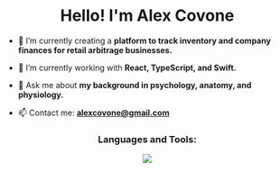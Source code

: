 <h1 align="center">Hello! I'm Alex Covone</h1>

- 🔭 I’m currently creating a **platform to track inventory and company finances for retail arbitrage businesses.**

- 🌱 I’m currently working with **React, TypeScript, and Swift.**

- 💬 Ask me about **my background in psychology, anatomy, and physiology.**

- 📫 Contact me: **alexcovone@gmail.com**

<section>
<h3 align="center">Languages and Tools:</h3>
<p align="center">
    <img src="https://skillicons.dev/icons?i=html,css,js,ts,react,nodejs,express,mongodb,postgres,git&perline=5" />
</p>
